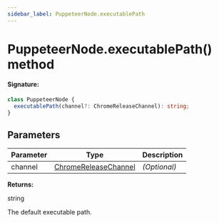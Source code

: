 ```yaml
---
sidebar_label: PuppeteerNode.executablePath
---
```


# PuppeteerNode.executablePath() method

#### Signature:

```typescript
class PuppeteerNode {
  executablePath(channel?: ChromeReleaseChannel): string;
}
```

## Parameters

| Parameter | Type                                                        | Description       |
| --------- | ----------------------------------------------------------- | ----------------- |
| channel   | [ChromeReleaseChannel](./puppeteer.chromereleasechannel.md) | <i>(Optional)</i> |

**Returns:**

string

The default executable path.
